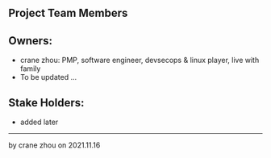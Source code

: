 Project Team Members
--------------------

## Owners:
- crane zhou: PMP, software engineer, devsecops & linux player, live with family
- To be updated ...

## Stake Holders:
- added later

---------------------------------------------

by crane zhou on 2021.11.16

